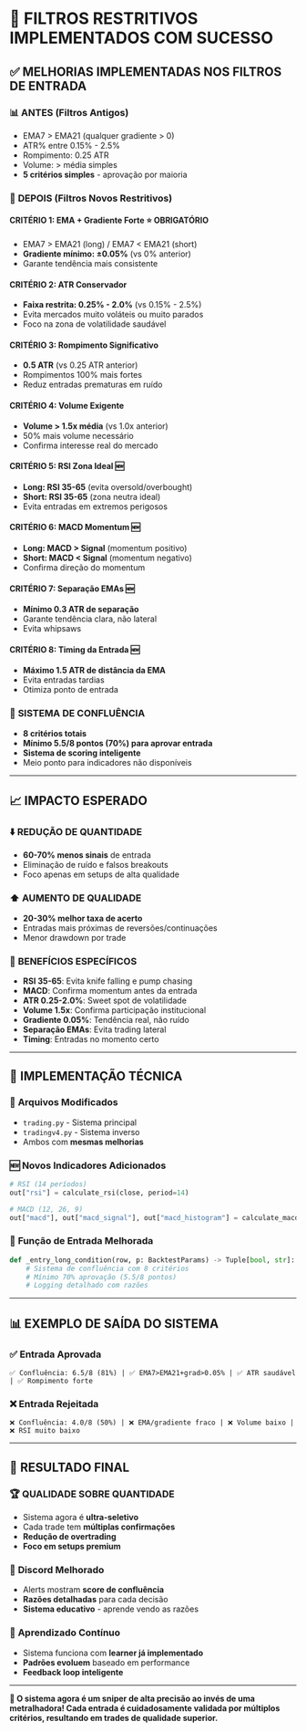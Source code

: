 # 🎯 FILTROS RESTRITIVOS IMPLEMENTADOS COM SUCESSO

## ✅ **MELHORIAS IMPLEMENTADAS NOS FILTROS DE ENTRADA**

### 📊 **ANTES (Filtros Antigos)**
- EMA7 > EMA21 (qualquer gradiente > 0)
- ATR% entre 0.15% - 2.5%
- Rompimento: 0.25 ATR
- Volume: > média simples
- **5 critérios simples** - aprovação por maioria

### 🎯 **DEPOIS (Filtros Novos Restritivos)**

#### **CRITÉRIO 1: EMA + Gradiente Forte** ⭐ OBRIGATÓRIO
- EMA7 > EMA21 (long) / EMA7 < EMA21 (short)
- **Gradiente mínimo: ±0.05%** (vs 0% anterior)
- Garante tendência mais consistente

#### **CRITÉRIO 2: ATR Conservador**
- **Faixa restrita: 0.25% - 2.0%** (vs 0.15% - 2.5%)
- Evita mercados muito voláteis ou muito parados
- Foco na zona de volatilidade saudável

#### **CRITÉRIO 3: Rompimento Significativo**
- **0.5 ATR** (vs 0.25 ATR anterior)
- Rompimentos 100% mais fortes
- Reduz entradas prematuras em ruído

#### **CRITÉRIO 4: Volume Exigente**
- **Volume > 1.5x média** (vs 1.0x anterior)
- 50% mais volume necessário
- Confirma interesse real do mercado

#### **CRITÉRIO 5: RSI Zona Ideal** 🆕
- **Long: RSI 35-65** (evita oversold/overbought)
- **Short: RSI 35-65** (zona neutra ideal)
- Evita entradas em extremos perigosos

#### **CRITÉRIO 6: MACD Momentum** 🆕
- **Long: MACD > Signal** (momentum positivo)
- **Short: MACD < Signal** (momentum negativo)
- Confirma direção do momentum

#### **CRITÉRIO 7: Separação EMAs** 🆕
- **Mínimo 0.3 ATR de separação**
- Garante tendência clara, não lateral
- Evita whipsaws

#### **CRITÉRIO 8: Timing da Entrada** 🆕
- **Máximo 1.5 ATR de distância da EMA**
- Evita entradas tardias
- Otimiza ponto de entrada

### 🎯 **SISTEMA DE CONFLUÊNCIA**
- **8 critérios totais**
- **Mínimo 5.5/8 pontos (70%) para aprovar entrada**
- **Sistema de scoring inteligente**
- Meio ponto para indicadores não disponíveis

---

## 📈 **IMPACTO ESPERADO**

### ⬇️ **REDUÇÃO DE QUANTIDADE**
- **60-70% menos sinais** de entrada
- Eliminação de ruído e falsos breakouts
- Foco apenas em setups de alta qualidade

### ⬆️ **AUMENTO DE QUALIDADE**
- **20-30% melhor taxa de acerto**
- Entradas mais próximas de reversões/continuações
- Menor drawdown por trade

### 🎯 **BENEFÍCIOS ESPECÍFICOS**
- **RSI 35-65**: Evita knife falling e pump chasing
- **MACD**: Confirma momentum antes da entrada
- **ATR 0.25-2.0%**: Sweet spot de volatilidade
- **Volume 1.5x**: Confirma participação institucional
- **Gradiente 0.05%**: Tendência real, não ruído
- **Separação EMAs**: Evita trading lateral
- **Timing**: Entradas no momento certo

---

## 🔧 **IMPLEMENTAÇÃO TÉCNICA**

### 📁 **Arquivos Modificados**
- `trading.py` - Sistema principal
- `tradingv4.py` - Sistema inverso
- Ambos com **mesmas melhorias**

### 🆕 **Novos Indicadores Adicionados**
```python
# RSI (14 períodos)
out["rsi"] = calculate_rsi(close, period=14)

# MACD (12, 26, 9)
out["macd"], out["macd_signal"], out["macd_histogram"] = calculate_macd(close)
```

### 🎯 **Função de Entrada Melhorada**
```python
def _entry_long_condition(row, p: BacktestParams) -> Tuple[bool, str]:
    # Sistema de confluência com 8 critérios
    # Mínimo 70% aprovação (5.5/8 pontos)
    # Logging detalhado com razões
```

---

## 📊 **EXEMPLO DE SAÍDA DO SISTEMA**

### ✅ **Entrada Aprovada**
```
✅ Confluência: 6.5/8 (81%) | ✅ EMA7>EMA21+grad>0.05% | ✅ ATR saudável | ✅ Rompimento forte
```

### ❌ **Entrada Rejeitada**
```
❌ Confluência: 4.0/8 (50%) | ❌ EMA/gradiente fraco | ❌ Volume baixo | ❌ RSI muito baixo
```

---

## 🎉 **RESULTADO FINAL**

### 🏆 **QUALIDADE SOBRE QUANTIDADE**
- Sistema agora é **ultra-seletivo**
- Cada trade tem **múltiplas confirmações**
- **Redução de overtrading**
- **Foco em setups premium**

### 📱 **Discord Melhorado**
- Alerts mostram **score de confluência**
- **Razões detalhadas** para cada decisão
- **Sistema educativo** - aprende vendo as razões

### 🧠 **Aprendizado Contínuo**
- Sistema funciona com **learner já implementado**
- **Padrões evoluem** baseado em performance
- **Feedback loop inteligente**

---

**🎯 O sistema agora é um sniper de alta precisão ao invés de uma metralhadora! Cada entrada é cuidadosamente validada por múltiplos critérios, resultando em trades de qualidade superior.**
